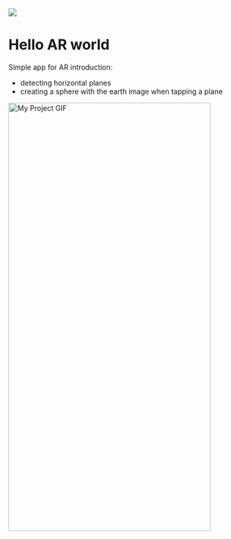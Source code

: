 <img src=https://img.shields.io/badge/Swift-5.7-orange>


# Hello AR world
Simple app for AR introduction:

- detecting horizontal planes
- creating a sphere with the earth image when tapping a plane

<img src="./README.gif" alt="My Project GIF" width="400" height="848">

